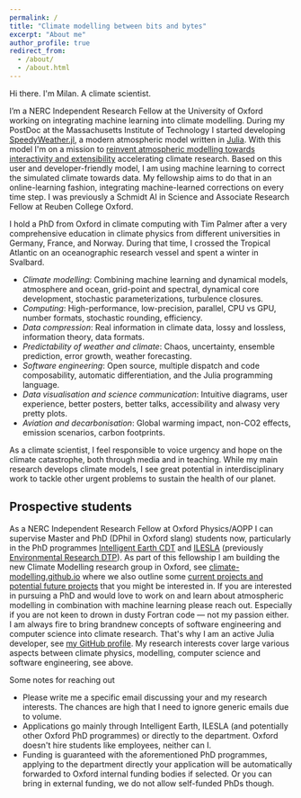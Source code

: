 ```yaml
---
permalink: /
title: "Climate modelling between bits and bytes"
excerpt: "About me"
author_profile: true
redirect_from: 
  - /about/
  - /about.html
---
```


Hi there. I'm Milan. A climate scientist.

I’m a NERC Independent Research Fellow at the University of Oxford working on integrating machine learning into climate modelling.
During my PostDoc at the Massachusetts Institute of Technology I started developing
[SpeedyWeather.jl](https://github.com/SpeedyWeather/SpeedyWeather.jl),
a modern atmospheric model written in [Julia](https://julialang.org/).
With this model I'm on a mission to
[reinvent atmospheric modelling towards interactivity and extensibility](https://joss.theoj.org/papers/10.21105/joss.06323)
accelerating climate research. Based on this user and developer-friendly model,
I am using machine learning to correct the simulated climate towards data.
My fellowship aims to do that in an online-learning fashion, integrating machine-learned corrections on every time step.
I was previously a Schmidt AI in Science and Associate Research Fellow at Reuben College Oxford.

I hold a PhD from Oxford in climate computing with Tim Palmer after a very comprehensive education in
climate physics from different universities in Germany, France, and Norway.
During that time, I crossed the Tropical Atlantic on an oceanographic research vessel and spent a winter in Svalbard.

- *Climate modelling*: Combining machine learning and dynamical models, atmosphere and ocean, grid-point and spectral, dynamical core development, stochastic parameterizations, turbulence closures.
- *Computing*: High-performance, low-precision, parallel, CPU vs GPU, number formats, stochastic rounding, efficiency.
- *Data compression*: Real information in climate data, lossy and lossless, information theory, data formats.
- *Predictability of weather and climate*: Chaos, uncertainty, ensemble prediction, error growth, weather forecasting.
- *Software engineering*: Open source, multiple dispatch and code composability, automatic differentiation, and the Julia programming language.
- *Data visualisation and science communication*: Intuitive diagrams, user experience, better posters, better talks, accessibility and alwasy very pretty plots.
- *Aviation and decarbonisation*: Global warming impact, non-CO2 effects, emission scenarios, carbon footprints.

As a climate scientist, I feel responsible to voice urgency and hope on the climate catastrophe,
both through media and in teaching. While my main research develops climate models,
I see great potential in interdisciplinary work to tackle other urgent problems
to sustain the health of our planet.

## Prospective students

As a NERC Independent Research Fellow at Oxford Physics/AOPP I can supervise Master and PhD
(DPhil in Oxford slang) students now, particularly in the PhD programmes
[Intelligent Earth CDT](https://intelligent-earth.ox.ac.uk/home)
and [ILESLA](https://www.ilesla.ox.ac.uk/) (previously [Environmental Research DTP](https://www.environmental-research.ox.ac.uk/)).
As part of this fellowship I am building the new Climate Modelling research group in Oxford,
see [climate-modelling.github.io](https://climate-modelling.github.io/) where we also
outline some [current projects and potential future projects](https://climate-modelling.github.io/projects/) that you might be interested in. 
If you are interested in pursuing a PhD and would love to work on and learn about atmospheric modelling
in combination with machine learning please reach out. Especially if you are not keen to drown in dusty Fortran code — not my passion either.
I am always fire to bring brandnew concepts of software engineering and computer science into climate research.
That's why I am an active Julia developer, see [my GitHub profile](https://github.com/milankl).
My research interests cover large various aspects between climate physics, modelling, computer science
and software engineering, see above.

Some notes for reaching out

- Please write me a specific email discussing your and my research interests. The chances are high that I need to ignore generic emails due to volume.
- Applications go mainly through Intelligent Earth, ILESLA (and potentially other Oxford PhD programmes) or directly to the department. Oxford doesn't hire students like employees, neither can I.
- Funding is guaranteed with the aforementioned PhD programmes, applying to the department directly your application will be automatically forwarded to Oxford internal funding bodies if selected. Or you can bring in external funding, we do not allow self-funded PhDs though.
